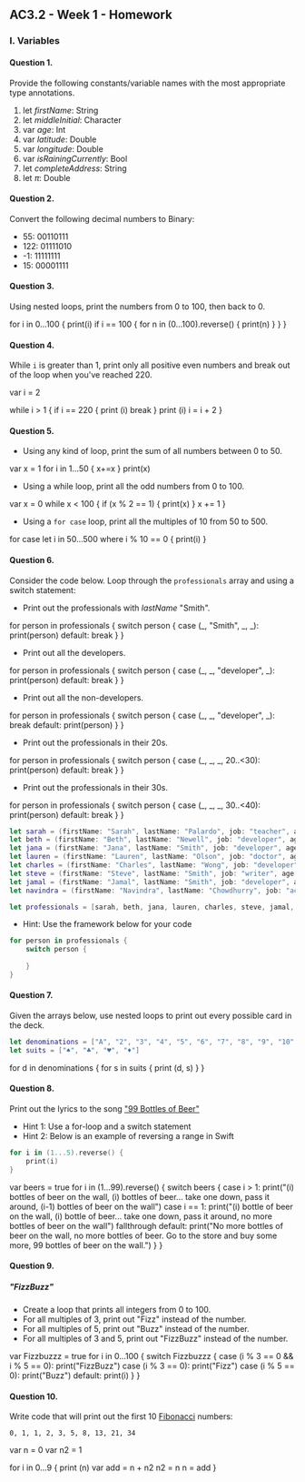 ## AC3.2 - Week 1 - Homework

### I. Variables

#### Question 1.
Provide the following constants/variable names with the most appropriate type annotations.

1. let _firstName_: String
2. let _middleInitial_: Character
3. var _age_: Int
4. var _latitude_: Double
5. var _longitude_: Double
6. var _isRainingCurrently_: Bool
7. let _completeAddress_: String
8. let _π_: Double

#### Question 2.
Convert the following decimal numbers to Binary:
* 55: 00110111
* 122: 01111010
* -1: 11111111
* 15: 00001111

#### Question 3.
Using nested loops, print the numbers from 0 to 100, then back to 0.

for i in 0...100 {
    print(i)
        if i == 100 {
            for n in (0...100).reverse() {
                print(n)
            }
        }
}

#### Question 4.
While ```i``` is greater than 1, print only all positive even numbers and break 
out of the loop when you've reached 220.

var i = 2

while i > 1 {
        if i == 220 {
            print (i)
            break
        }
    print (i)
    i = i + 2
}

#### Question 5.
* Using any kind of loop, print the sum of all numbers between 0 to 50.

var x = 1
for i in 1...50 {
    x+=x
}
print(x)

* Using a while loop, print all the odd numbers from 0 to 100.

var x = 0
while x < 100 {
    if (x % 2 == 1) {
        print(x)
    }
    x += 1
}

* Using a ```for case``` loop, print all the multiples of 10 from 50 to 500.

for case let i in 50...500 where i % 10 == 0 {
    print(i)
}

#### Question 6.
Consider the code below. Loop through the ```professionals``` array and using a switch statement:
* Print out the professionals with _lastName_ "Smith".

for person in professionals {
    switch person {
        case (_, "Smith", _, _):
            print(person)
        default:
            break
    }
}

* Print out all the developers.

for person in professionals {
    switch person {
        case (_, _, "developer", _):
        print(person)
    default:
        break
    }
}

* Print out all the non-developers.

for person in professionals {
    switch person {
        case (_, _, "developer", _):
        break
    default:
        print(person)
    }
}

* Print out the professionals in their 20s.

for person in professionals {
    switch person {
        case (_, _, _, 20..<30):
            print(person)
        default:
            break
    }
}

* Print out the professionals in their 30s.

for person in professionals {
    switch person {
        case (_, _, _, 30..<40):
            print(person)
        default:
            break
        }
}

```swift
let sarah = (firstName: "Sarah", lastName: "Palardo", job: "teacher", age: 32)
let beth = (firstName: "Beth", lastName: "Newell", job: "developer", age: 29)
let jana = (firstName: "Jana", lastName: "Smith", job: "developer", age: 33)
let lauren = (firstName: "Lauren", lastName: "Olson", job: "doctor", age: 27)
let charles = (firstName: "Charles", lastName: "Wong", job: "developer" , age: 24)
let steve = (firstName: "Steve", lastName: "Smith", job: "writer", age: 28)
let jamal = (firstName: "Jamal", lastName: "Smith", job: "developer", age: 25)
let navindra = (firstName: "Navindra", lastName: "Chowdhurry", job: "actuary", age: 29)

let professionals = [sarah, beth, jana, lauren, charles, steve, jamal, navindra]
```

* Hint: Use the framework below for your code

```swift
for person in professionals {
	switch person {
 
	}
}
```

#### Question 7.
Given the arrays below, use nested loops to print out every possible card in the deck.

```swift
let denominations = ["A", "2", "3", "4", "5", "6", "7", "8", "9", "10", "J", "Q", "K"]
let suits = ["♠️", "♣️", "♥️", "♦️"]
```

for d in denominations {
    for s in suits {
        print (d, s)
    }
}

#### Question 8.
Print out the lyrics to the song ["99 Bottles of Beer"](http://www.99-bottles-of-beer.net/lyrics.html)
* Hint 1: Use a for-loop and a switch statement
* Hint 2: Below is an example of reversing a range in Swift

```swift
for i in (1...5).reverse() {
    print(i)
}
```

var beers = true
for i in (1...99).reverse() {
    switch beers {
        case i > 1:
            print("\(i) bottles of beer on the wall, \(i) bottles of beer... take one down, pass it around, \(i-1) bottles of beer on the wall")
        case i == 1:
            print("\(i) bottle of beer on the wall, \(i) bottle of beer... take one down, pass it around, no more bottles of beer on the wall")
        fallthrough
        default:
            print("No more bottles of beer on the wall, no more bottles of beer. Go to the store and buy some more, 99 bottles of beer on the wall.")
    }
}


#### Question 9.
##### "FizzBuzz"
* Create a loop that prints all integers from 0 to 100.
* For all multiples of 3, print out "Fizz" instead of the number.
* For all multiples of 5, print out "Buzz"  instead of the number.
* For all multiples of 3 and 5, print out "FizzBuzz" instead of the number.

var Fizzbuzzz = true
for i in 0...100 {
    switch Fizzbuzzz {
        case (i % 3 == 0 && i % 5 == 0):
            print("FizzBuzz")
        case (i % 3 == 0):
            print("Fizz")
        case (i % 5 == 0):
            print("Buzz")
        default:
            print(i)
    }
}

#### Question 10.
Write code that will print out the first 10 [Fibonacci](http://www.codeforwin.in/2015/06/fibonacci-series-in-c-program.html) numbers:

```
0, 1, 1, 2, 3, 5, 8, 13, 21, 34
```

var n = 0
var n2 = 1

for i in 0...9 {
    print (n)
    var add = n + n2
    n2 = n
    n = add
}
